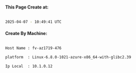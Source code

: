 
   
#### This Page Create at:

```bash

2025-04-07 - 10:49:41 UTC

```

#### Create By Machine:

```bash

Host Name : fv-az1719-476

platform  : Linux-6.8.0-1021-azure-x86_64-with-glibc2.39

Ip Local  : 10.1.0.12

```

